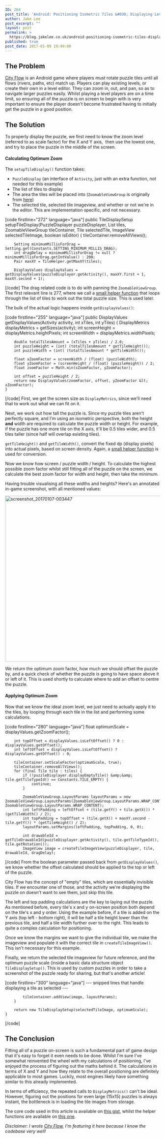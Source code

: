 ```yaml
---
ID: 264
post_title: 'Android: Positioning Isometric Tiles &#038; Displaying Levels At Optimum Zoom'
author: Jake Lee
post_excerpt: ""
layout: post
permalink: >
  https://blog.jakelee.co.uk/android-positioning-isometric-tiles-displaying-levels-at-optimum-zoom/
published: true
post_date: 2017-01-09 19:49:00
---
```

<h2>The Problem</h2>

<a href="https://play.google.com/store/apps/details?id=uk.co.jakelee.cityflow" target="_blank">City Flow</a> is an Android game where players must rotate puzzle tiles until all flows (rivers, paths, etc) match up. Players can play existing levels, or create their own in a level editor. They can zoom in, out, and pan, so as to navigate larger puzzles easily. Whilst playing a level players are on a time limit, so ensuring all of the puzzle is on screen to begin with is very important to ensure the player doesn't become frustrated having to initially get the puzzle in a good position.

<!--more-->

<h2>The Solution</h2>

To properly display the puzzle, we first need to know the zoom level (referred to as scale factor) for the X and Y axis,  then use the lowest one, and try to place the puzzle in the middle of the screen.

<h4>Calculating Optimum Zoom</h4>

The <code>setupTileDisplay()</code> function takes:

<ul>
    <li><code>PuzzleDisplay</code> (an interface of <code>Activity</code>, just with an extra function, not needed for this example)</li>
    <li>The list of tiles to display</li>
    <li>The area the tiles will be placed into (<code>ZoomableViewGroup</code> is originally from <a href="https://stackoverflow.com/questions/12479859/view-with-horizontal-and-vertical-pan-drag-and-pinch-zoom" target="_blank">here</a>)</li>
    <li>The selected tile, selected tile imageview, and whether or not we're in the editor. This are implementation specific, and not necessary.</li>
</ul>

[code firstline="272" language="java"]
    public TileDisplaySetup setupTileDisplay(PuzzleDisplayer puzzleDisplayer, List tiles, ZoomableViewGroup tileContainer, Tile selectedTile, ImageView selectedTileImage, boolean isEditor) {
        tileContainer.removeAllViews();

        Setting minimumMillisForDrag = Setting.get(Constants.SETTING_MINIMUM_MILLIS_DRAG);
        int dragDelay = minimumMillisForDrag != null ? minimumMillisForDrag.getIntValue() : 200;
        Pair maxXY = TileHelper.getMaxXY(tiles);

        DisplayValues displayValues = getDisplayValues(puzzleDisplayer.getActivity(), maxXY.first + 1, maxXY.second + 1);
[/code]
The drag related code is to do with panning the <code>ZoomableViewGroup</code>. The first relevant line is 277, where we call a <a href="https://gist.github.com/JakeSteam/cb6cd823a74f2c32723396ef9a8c91ec#file-tilehelper-java" target="_blank">small helper function</a> that loops through the list of tiles to work out the total puzzle size. This is used later.

The bulk of the actual logic happens inside <code>getDisplayValues()</code>:

[code firstline="255" language="java"]
    public DisplayValues getDisplayValues(Activity activity, int xTiles, int yTiles) {
        DisplayMetrics displayMetrics = getSizes(activity);
        int screenHeight = displayMetrics.heightPixels;
        int screenWidth = displayMetrics.widthPixels;

        double totalTilesAmount = (xTiles + yTiles) / 2.0;
        int puzzleHeight = (int) (totalTilesAmount * getTileHeight());
        int puzzleWidth = (int) (totalTilesAmount * getTileWidth());

        float xZoomFactor = screenWidth / (float) (puzzleWidth);
        float yZoomFactor = (screenHeight / (float) (puzzleHeight)) / 2;
        float zoomFactor = Math.min(xZoomFactor, yZoomFactor);

        int offset = puzzleHeight / 2;
        return new DisplayValues(zoomFactor, offset, yZoomFactor &lt; xZoomFactor);
    }
[/code]
First, we get the screen size as <code>DisplayMetrics</code>, since we'll need that to work out what we can fit on it.

Next, we work out how tall the puzzle is. Since my puzzle tiles aren't perfectly square, and I'm using an isometric perspective, both the height <b>and</b> width are required to calculate the puzzle width or height. For example, if the puzzle has one more tile on the X axis, it'll be 0.5 tiles wider, and 0.5 tiles taller (since half will overlap existing tiles).

<code>getTileHeight()</code> and <code>getTileWidth()</code>, convert the fixed dp (display pixels) into actual pixels, based on screen density. Again, a <a href="https://gist.github.com/JakeSteam/cb6cd823a74f2c32723396ef9a8c91ec#file-displayhelper-java" target="_blank">small helper function</a> is used for conversion.

Now we know how screen / puzzle width / height. To calculate the highest possible zoom factor whilst still fitting all of the puzzle on the screen, we calculate the best zoom factor for width and height, then take the minimum.

Having trouble visualising all these widths and heights? Here's an annotated in-game screenshot, with all mentioned values:

<img class="alignnone size-full wp-image-392" src="https://blog.jakelee.co.uk//wp-content/uploads/2017/01/screenshot_20170107-0034471.png" alt="screenshot_20170107-003447" width="960" height="540" />

We return the optimum zoom factor, how much we should offset the puzzle by, and a quick check of whether the puzzle is going to have space above it or left of it. This is used shortly to calculate where to add an offset to centre the puzzle.

<h4>Applying Optimum Zoom</h4>

Now that we know the ideal zoom level, we just need to actually apply it to the tiles, by looping through each tile in the list and performing some calculations.

[code firstline="280" language="java"]
        float optimumScale = displayValues.getZoomFactor();

        int topOffset = displayValues.isLeftOffset() ? 0 : displayValues.getOffset();
        int leftOffset = displayValues.isLeftOffset() ? displayValues.getOffset() : 0;

        tileContainer.setScaleFactor(optimumScale, true);
        tileContainer.removeAllViews();
        for (final Tile tile : tiles) {
            if (!puzzleDisplayer.displayEmptyTile() &amp;&amp; tile.getTileTypeId() == Constants.TILE_EMPTY) {
                continue;
            }

            ZoomableViewGroup.LayoutParams layoutParams = new ZoomableViewGroup.LayoutParams(ZoomableViewGroup.LayoutParams.WRAP_CONTENT, ZoomableViewGroup.LayoutParams.WRAP_CONTENT);
            int leftPadding = leftOffset + (tile.getY() + tile.getX()) * (getTileWidth() / 2);
            int topPadding = topOffset + (tile.getX() + maxXY.second - tile.getY()) * (getTileHeight() / 2);
            layoutParams.setMargins(leftPadding, topPadding, 0, 0);

            int drawableId = getTileDrawableId(puzzleDisplayer.getActivity(), tile.getTileTypeId(), tile.getRotation());
            ImageView image = createTileImageView(puzzleDisplayer, tile, drawableId, dragDelay);
[/code]
From the boolean parameter passed back from <code>getDisplayValues()</code>, we know whether the offset calculated should be applied to the top or left of the puzzle.

City Flow has the concept of "empty" tiles, which are essentially invisible tiles. If we encounter one of those, and the activity we're displaying the puzzle on doesn't want to see them, just skip this tile.

The left and top padding calculations are the key to laying out the puzzle. As mentioned before, every tile's x and y on-screen position both depend on the tile's x and y order. Using the example before, if a tile is added on the Y axis (top left - bottom right), it will be half a tile height lower than the previous tile, and half a tile width further over to the right. This leads to quite a complex calculation for positioning.

Once we know the margins we want to give the individual tile, we make the imageview and populate it with the correct tile in <code>createTileImageView()</code>. This isn't necessary for this example.

Finally, we return the selected tile imageview for future reference, and the optimum puzzle scale (inside a basic data structure object <code>TileDisplaySetup()</code>. This is used by custom puzzles in order to take a screenshot of the puzzle ready for sharing, but that's another article!

[code firstline="300" language="java"]
        --- snipped lines that handle displaying a tile as selected ---

            tileContainer.addView(image, layoutParams);
        }

        return new TileDisplaySetup(selectedTileImage, optimumScale);
    }
[/code]

<h2>The Conclusion</h2>

Fitting all of a puzzle on-screen is such a fundamental part of game design that it's easy to forget it even needs to be done. Whilst I'm sure I've somewhat reinvented the wheel with my calculations of positioning, I've enjoyed the process of figuring out the maths behind it. The calculations in terms of X and Y and how they relate to the overall positioning are definitely applicable to most games. Luckily, most engines likely have something similar to this already implemented.

In terms of efficiency, the repeated calls to <code>DisplayMetrics()</code> can't be ideal. However, figuring out the positions for even large (15x15) puzzles is always instant, the bottleneck is in loading the tile images from storage.

The core code used in this article is available on <a href="https://gist.github.com/JakeSteam/41e368bf5ffe27bc690713ee074c64ab" target="_blank">this gist</a>, whilst the helper functions are available on <a href="https://gist.github.com/JakeSteam/cb6cd823a74f2c32723396ef9a8c91ec" target="_blank">this one</a>.

<em>Disclaimer: I wrote <a href="https://play.google.com/store/apps/details?id=uk.co.jakelee.cityflow" target="_blank">City Flow</a>, I'm featuring it here because I know the codebase very well!</em>